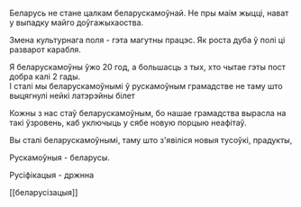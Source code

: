 Беларусь не стане цалкам беларускамоўнай. Не пры маім жыцці, нават у выпадку майго доўгажыхаоства.  
  
Змена культурнага поля - гэта магутны працэс. Як роста дуба ў полі ці разварот карабля.  
  
Я беларускамоўны ўжо 20 год, а большасць з тых, хто чытае гэты пост добра калі 2 гады.  
І сталі мы беларускамоўнымі ў рускамоўным грамадстве не таму што выцягнулі нейкі латэрэйны білет  
  
Кожны з нас стаў беларускамоўным, бо нашае грамадства вырасла на такі ўзровень, каб уключыць у сябе новую порцыю неафітаў.  
  
Вы сталі беларускамоўнымі, таму што з'явіліся новыя тусоўкі, прадукты,  
  
  
Рускамоўныя - беларусы.  
  
Русіфікацыя - држнна

[[беларусізацыя]]
